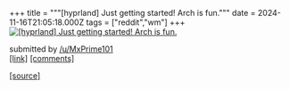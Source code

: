 +++
title = """[hyprland] Just getting started! Arch is fun."""
date = 2024-11-16T21:05:18.000Z
tags = ["reddit","wm"]
+++
[![[hyprland] Just getting started! Arch is fun.](https://b.thumbs.redditmedia.com/LCmXr5nxwDFhKQQ9A7tQtJu_Im4CUEpO-XBcCEBoMYg.jpg "[hyprland] Just getting started! Arch is fun.")](https://www.reddit.com/r/unixporn/comments/1gswzkl/hyprland_just_getting_started_arch_is_fun/)

submitted by [/u/MxPrime101](https://www.reddit.com/user/MxPrime101)  
[\[link\]](https://www.reddit.com/gallery/1gswzkl) [\[comments\]](https://www.reddit.com/r/unixporn/comments/1gswzkl/hyprland_just_getting_started_arch_is_fun/)

[[source]](https://www.reddit.com/r/unixporn/comments/1gswzkl/hyprland_just_getting_started_arch_is_fun/)
